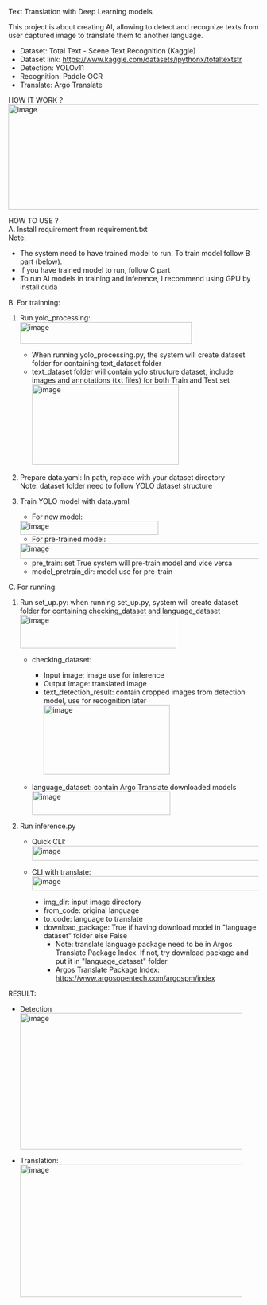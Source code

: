 Text Translation with Deep Learning models

This project is about creating AI, allowing to detect and recognize texts from user captured image to translate them to another language.

- Dataset: Total Text - Scene Text Recognition (Kaggle)
- Dataset link: https://www.kaggle.com/datasets/ipythonx/totaltextstr
- Detection: YOLOv11
- Recognition: Paddle OCR
- Translate: Argo Translate  

HOW IT WORK ?
<img width="1074" height="211" alt="image" src="https://github.com/user-attachments/assets/ab439a04-8770-4399-8c30-53787c558efb" />  


HOW TO USE ?  
A. Install requirement from requirement.txt  
   Note:  
   - The system need to have trained model to run. To train model follow B part (below).
   - If you have trained model to run, follow C part  
   - To run AI models in training and inference, I recommend using GPU by install cuda  

B. For trainning:  
   1. Run yolo_processing:  
      <img width="345" height="43" alt="image" src="https://github.com/user-attachments/assets/29862266-1766-407e-a1f5-4bebf6bcdd75" />  
         - When running yolo_processing.py, the system will create dataset folder for containing text_dataset folder
         - text_dataset folder will contain yolo structure dataset, include images and annotations (txt files) for both Train and Test set   
           <img width="295" height="161" alt="image" src="https://github.com/user-attachments/assets/83d6ed3f-620b-4305-920a-f4c4c52b34a9" />  
   2. Prepare data.yaml: In path, replace with your dataset directory  
      Note: dataset folder need to follow YOLO dataset structure  
   3. Train YOLO model with data.yaml  
      - For new model:  
      <img width="278" height="28" alt="image" src="https://github.com/user-attachments/assets/969ccad2-aae5-4ebf-8b18-a64c57fdfd45" />
  
      - For pre-trained model:  
      <img width="705" height="31" alt="image" src="https://github.com/user-attachments/assets/16539915-82b2-42f3-92b8-683adb02652f" />

         + pre_train: set True system will pre-train model and vice versa  
         + model_pretrain_dir: model use for pre-train   

 

C. For running:
   1. Run set_up.py: when running set_up.py, system will create dataset folder for containing checking_dataset and language_dataset
      <img width="314" height="67" alt="image" src="https://github.com/user-attachments/assets/9f2d1ba5-09b5-4599-a2f8-fca9cf20d6b3" />
         - checking_dataset:
              + Input image: image use for inference
              + Output image: translated image
              + text_detection_result: contain cropped images from detection model, use for recognition later
                <img width="254" height="140" alt="image" src="https://github.com/user-attachments/assets/7320f4be-231d-4ec4-b16a-474c6f206b56" />

         - language_dataset: contain Argo Translate downloaded models
           <img width="278" height="47" alt="image" src="https://github.com/user-attachments/assets/e0c5638a-d555-4d66-a256-9c0d4e77ab05" />

   2. Run inference.py
      - Quick CLI: <img width="521" height="30" alt="image" src="https://github.com/user-attachments/assets/50d8b70e-caa3-4fba-8a75-82dac7b2a6af" />
      
      - CLI with translate: <img width="940" height="29" alt="image" src="https://github.com/user-attachments/assets/4cc8f70b-0bf6-44f5-ac35-a9ad27439c66" />

         + img_dir: input image directory
         + from_code: original language
         + to_code: language to translate
         + download_package: True if having download model in "language dataset" folder else False
           * Note: translate language package need to be in Argos Translate Package Index. If not, try download package and put it in "language_dataset" folder
           * Argos Translate Package Index: https://www.argosopentech.com/argospm/index
  
RESULT:
- Detection  
   <img width="447" height="273" alt="image" src="https://github.com/user-attachments/assets/d0357571-9adf-46e4-831c-ab9fb7b5977e" />  

- Translation:  
   <img width="447" height="266" alt="image" src="https://github.com/user-attachments/assets/6adc2ace-1fe2-4535-bb9f-5f5626565624" />


